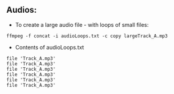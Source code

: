 ## Audios: 

* To create a large audio file - with loops of small files: 
~~~
ffmpeg -f concat -i audioLoops.txt -c copy largeTrack_A.mp3
~~~

* Contents of audioLoops.txt
~~~
file 'Track_A.mp3'
file 'Track_A.mp3'
file 'Track_A.mp3'
file 'Track_A.mp3'
file 'Track_A.mp3'
file 'Track_A.mp3'

~~~
